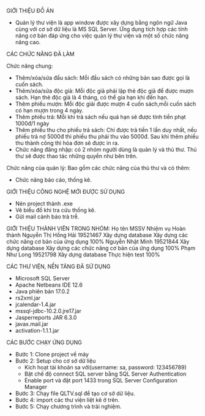 GIỚI THIỆU ĐỒ ÁN
- Quản lý thư viện là app window được xây dựng bằng ngôn ngữ Java cùng với cơ sở dữ liệu là MS SQL Server. Ứng dụng tích hợp các tính năng cơ bản đáp ứng cho việc quản lý thư viện và một số chức năng nâng cao.


CÁC CHỨC NĂNG ĐÃ LÀM

Chức năng chung: 
- Thêm/xóa/sửa đầu sách: Mỗi đầu sách có những bản sao được gọi là cuốn sách.
- Thêm/xóa/sửa độc giả: Mỗi độc giả phải lập thẻ độc giả để được mượn sách. Hạn thẻ độc giả là 4 tháng, có thể gia hạn khi đến hạn.
- Thêm phiếu mượn: Mỗi độc giải được mượn 4 cuốn sách,mỗi cuốn sách có hạn mượn trong 4 ngày.
- Thêm phiếu trả: Mỗi khi trả sách nếu quá hạn sẽ được tính tiền phạt 1000đ/1 ngày
- Thêm phiếu thu cho phiếu trả sách: Chỉ được trả tiền 1 lần duy nhất, nếu phiếu trả nợ 5000đ thì phiếu thu phải thu vào 5000đ. Sau khi thêm phiếu thu thành công thì hóa đơn sẽ được in ra.
- Chức năng đăng nhập: có 2 nhóm người dùng là quản lý và thủ thư. Thủ thư sẽ được thao tác những quyền như bên trên.

Chức năng của quản lý: Bao gồm các chức năng của thủ thư và có thêm:
- Chức năng báo cáo, thống kê.


GIỚI THIỆU CÔNG NGHỆ MỚI ĐƯỢC SỬ DỤNG
- Nén project thành .exe
- Vẽ biểu đồ khi tra cứu thống kê.
- Gửi mail cảnh báo trả trễ.


GIỚI THIỆU THÀNH VIÊN TRONG NHÓM:
Họ tên
MSSV
Nhiệm vụ
Hoàn thành
Nguyễn Thị Hồng Hải
19521467
Xây dựng database
Xây dựng các chức năng cơ bản của ứng dụng
100%
Nguyễn Nhật Minh
19521844
Xây dựng database
Xây dựng các chức năng cơ bản của ứng dụng
100%
Phạm Như Long
19521798
Xây dựng database
Thực hiện test
100%

CÁC THƯ VIỆN, NỀN TẢNG ĐÃ SỬ DỤNG
- Microsoft SQL Server
- Apache Netbeans IDE 12.6
- Java phiên bản 17.0.2
- rs2xml.jar
- jcalendar-1.4.jar
- mssql-jdbc-10.2.0.jre17.jar
- Jasperreports JAR 6.3.0
- javax.mail.jar
- activation-1.1.1.jar


CÁC BƯỚC CHẠY ỨNG DỤNG
- Bước 1: Clone project về máy
- Bước 2: Setup cho cơ sở dữ liệu
    + Kích hoạt tài khoản sa với(username: sa, password: 123456789)
    + Bật chế độ connect SQL server bằng SQL Server Authentication
    + Enable port và đặt port 1433 trong SQL Server Configuration Manager
- Bước 3: Chạy file QLTV.sql để tạo cơ sở dữ liệu.
- Bước 4: import các thư viện liệt kê ở trên.
- Bước 5: Chạy chương trình và trải nghiệm.
